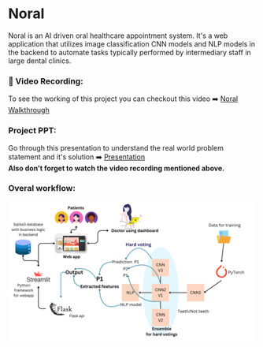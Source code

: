 # Noral
Noral is an AI driven oral healthcare appointment system. It's a web application that utilizes image classification CNN models and NLP models in the backend to automate tasks typically performed by intermediary staff in large dental clinics.

### 🎥 Video Recording:
To see the working of this project you can checkout this video ➡️ [Noral Walkthrough](https://drive.google.com/file/d/1MZ5s4q2UaHbkCdMW069P23HlBUsFhwl6/view?usp=sharing)

### Project PPT:
Go through this presentation to understand the real world problem statement and it's solution ➡️ [Presentation](https://www.canva.com/design/DAGrok7CTHk/0eUHwfpAI9X-KzyUkecNCQ/view?utm_content=DAGrok7CTHk&utm_campaign=designshare&utm_medium=link2&utm_source=uniquelinks&utlId=haa1e633909)  
**Also don't forget to watch the video recording mentioned above.**

### Overal workflow:
![workflow](https://github.com/adityapradhan202/Noral/blob/main/readme_images/Copy%20of%20pe-1%20PPT%20updated%20R2.png)

